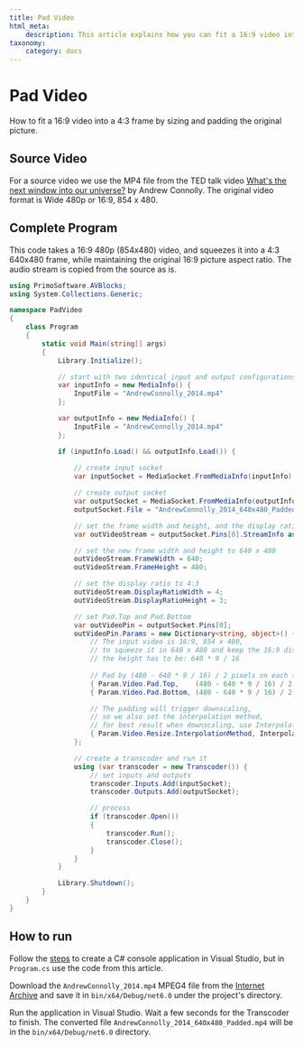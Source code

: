 ```yaml
---
title: Pad Video
html_meta:
    description: This article explains how you can fit a 16:9 video into a 4:3 frame by sizing and padding the original picture.
taxonomy:
    category: docs
---
```


# Pad Video

How to fit a 16:9 video into a 4:3 frame by sizing and padding the original picture.

## Source Video

For a source video we use the MP4 file from the TED talk video [What's the next window into our universe?](https://archive.org/details/AndrewConnolly_2014) by Andrew Connolly. The original video format is Wide 480p or 16:9, 854 x 480.

## Complete Program

This code takes a 16:9 480p (854x480) video, and squeezes it into a 4:3 640x480 frame, while maintaining the original 16:9 picture aspect ratio. The audio stream is copied from the source as is.    

``` csharp
using PrimoSoftware.AVBlocks;
using System.Collections.Generic;

namespace PadVideo
{
    class Program
    {
        static void Main(string[] args)
        {
            Library.Initialize();

            // start with two identical input and output configurations
            var inputInfo = new MediaInfo() {
                InputFile = "AndrewConnolly_2014.mp4"
            };

            var outputInfo = new MediaInfo() {
                InputFile = "AndrewConnolly_2014.mp4"
            };

            if (inputInfo.Load() && outputInfo.Load()) {
                
                // create input socket
                var inputSocket = MediaSocket.FromMediaInfo(inputInfo);

                // create output socket
                var outputSocket = MediaSocket.FromMediaInfo(outputInfo);
                outputSocket.File = "AndrewConnolly_2014_640x480_Padded.mp4";

                // set the frame width and height, and the display ratio
                var outVideoStream = outputSocket.Pins[0].StreamInfo as VideoStreamInfo;

                // set the new frame width and height to 640 x 480
                outVideoStream.FrameWidth = 640;
                outVideoStream.FrameHeight = 480;

                // set the display ratio to 4:3
                outVideoStream.DisplayRatioWidth = 4;
                outVideoStream.DisplayRatioHeight = 3;

                // set Pad.Top and Pad.Bottom
                var outVideoPin = outputSocket.Pins[0];
                outVideoPin.Params = new Dictionary<string, object>() {
                    // The input video is 16:9, 854 x 480,  
                    // to squeeze it in 640 x 480 and keep the 16:9 display ratio, 
                    // the height has to be: 640 * 9 / 16
                    
                    // Pad by (480 - 640 * 9 / 16) / 2 pixels on each side.
                    { Param.Video.Pad.Top,    (480 - 640 * 9 / 16) / 2 },
                    { Param.Video.Pad.Bottom, (480 - 640 * 9 / 16) / 2 }, 

                    // The padding will trigger downscaling, 
					// so we also set the interpolation method,
                    // for best result when downscaling, use InterpolationMethod.Super
                    { Param.Video.Resize.InterpolationMethod, InterpolationMethod.Super }
                };

                // create a transcoder and run it
                using (var transcoder = new Transcoder()) {
                    // set inputs and outputs
                    transcoder.Inputs.Add(inputSocket);
                    transcoder.Outputs.Add(outputSocket);

                    // process
                    if (transcoder.Open())
                    {
                        transcoder.Run();
                        transcoder.Close();
                    }
                }
            }

            Library.Shutdown();
        }
    }
}
```

## How to run

Follow the [steps](../getting-started-windows/create-a-c-sharp-console-app-in-visual-studio) to create a C# console application in Visual Studio, but in `Program.cs` use the code from this article. 

Download the `AndrewConnolly_2014.mp4` MPEG4 file from the [Internet Archive](https://archive.org/details/AndrewConnolly_2014) and save it in `bin/x64/Debug/net6.0` under the project's directory.

Run the application in Visual Studio. Wait a few seconds for the Transcoder to finish. The converted file `AndrewConnolly_2014_640x480_Padded.mp4` will be in the `bin/x64/Debug/net6.0` directory.

